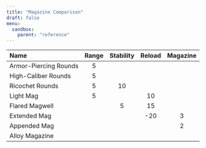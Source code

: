 ```yaml
---
title: "Magazine Comparison"
draft: false
menu:
  sandbox:
    parent: "reference"
---
```


|Name | Range | Stability | Reload | Magazine |
|:-|:-:|:-:|:-:|:-:|
|Armor-Piercing Rounds|5||||
|High-Caliber Rounds|5||||
|Ricochet Rounds|5|10|||
|Light Mag|5||10||
|Flared Magwell||5|15||
|Extended Mag|||-20|3|
|Appended Mag||||2|
|Alloy Magazine|||||
